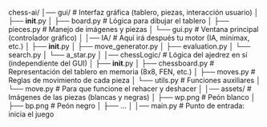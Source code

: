 chess-ai/
│── gui/              # Interfaz gráfica (tablero, piezas, interacción usuario)
│   ├── __init__.py
│   ├── board.py      # Lógica para dibujar el tablero
│   ├── pieces.py     # Manejo de imágenes y piezas
│   └── gui.py        # Ventana principal (controlador gráfico)
│
│── IA/           # Aquí irá después tu motor (IA, minimax, etc.)
│   ├── __init__.py
│   ├── move_generator.py
│   ├── evaluation.py
│   └── search.py
│   └── a_star.py
│
│── chessLogic/             # Lógica del ajedrez en sí (independiente del GUI)
│   ├── __init__.py
│   ├── chessboard.py # Representación del tablero en memoria (8x8, FEN, etc.)
│   ├── moves.py      # Reglas de movimiento de cada pieza
│   └── utils.py      # Funciones auxiliares
│   └── move.py       # Para que funcione el rehacer y deshacer
│
│── assets/           # Imágenes de las piezas (blancas y negras)
│   ├── wp.png        # Peón blanco
│   ├── bp.png        # Peón negro
│   ├── ...
│
│── main.py           # Punto de entrada: inicia el juego
